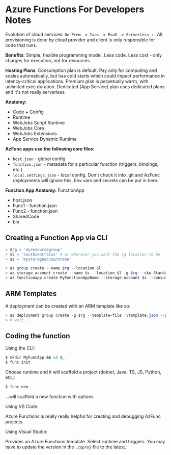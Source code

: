 # Azure Functions For Developers Notes

Evolution of cloud services: `On-Prem -> Iaas -> PaaS -> Serverless : ` All provisioning is done by cloud provider and client is only responsible for code that runs.

__Benefits__: Simple, flexible programming model. Less code. Less cost - only charges for execution, not for resources.

__Hosting Plans__: Consumption plan is default. Pay only for computing and scales automatically, but has cold starts which could impact performance in latency-critical applications. Premium plan is perpetually warm, with unlimited exec duration. Dedicated (App Service) plan uses dedicated plans and it's not really serverless.

__Anatomy:__
 - Code + Config 
 - Runtime
 - WebJobs Script Runtime
 - WebJobs Core
 - WebJobs Extensions
 - App Service Dynamic Runtime

__AzFunc apps use the following core files:__
 - `host.json` - global config
 - `function.json` - metadata for a particular function (triggers, bindings, etc.)
 - `local.settings.json` - local config. Don't check it into .git and AzFunc deployments will ignore this. Env vars and secrets can be put in here.

__Function App Anatomy:__
FunctionApp
 - host.json
 - Func1 - function.json
 - Func2 - function.json
 - SharedCode
 - bin

## Creating a Function App via CLI

```powershell
> $rg = 'myresourcegroup'
> $l = 'southcentralus' # or wherever you want the rg location to be
> $s = 'mystorageaccountname'

> az group create --name $rg --location $l
> az storage account create --name $s --location $l -g $rg --sku Standard_LR
> az functionapp create MyFunctionAppName --storage-account $s --consumption-plan-location $l --resource-group $rg --function-version 3
```

## ARM Templates

A deployment can be created with an ARM template like so:
```powershell
> az deployment group create -g $rg --template-file .\template.json --parameters \.parameters.json
> # wait...
```


## Coding the function

Using the CLI:
```bash
$ mkdir MyFuncApp && cd $_
$ func init
```
Choose runtime and it will scaffold a project (dotnet, Java, TS, JS, Python, etc.)

```bash
$ func new
```
...will scaffold a new function with options

Using VS Code:

Azure Functions is really really helpful for creating and debugging AzFunc projects.

Using Visual Studio:

Provides an Azure Functions template. Select runtime and triggers. You may have to update the version in the `.csproj` file to the latest.



